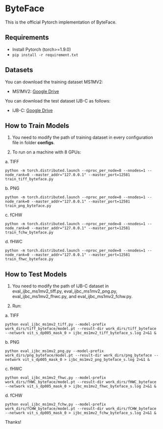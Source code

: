 # ByteFace
This is the official Pytorch implementation of ByteFace.

## Requirements
* Install Pytorch (torch>=1.9.0)
* ```pip install -r requirement.txt```

## Datasets
You can download the training dataset MS1MV2:
* MS1MV2: [Google Drive](https://drive.google.com/file/d/1SXS4-Am3bsKSK615qbYdbA_FMVh3sAvR/view)

You can download the test dataset IJB-C as follows:
* IJB-C: [Google Drive](https://drive.google.com/file/d/1aC4zf2Bn0xCVH_ZtEuQipR2JvRb1bf8o/view) 

## How to Train Models
1. You need to modify the path of training dataset in every configuration file in folder **configs**.

2. To run on a machine with 8 GPUs:
   
a. TIFF
```
python -m torch.distributed.launch --nproc_per_node=8 --nnodes=1 --node_rank=0 --master_addr="127.0.0.1" --master_port=12581 train_tiff_byteface.py 
```

b. PNG
```
python -m torch.distributed.launch --nproc_per_node=8 --nnodes=1 --node_rank=0 --master_addr="127.0.0.1" --master_port=12581 train_png_byteface.py 
```

c. fCHW
```
python -m torch.distributed.launch --nproc_per_node=8 --nnodes=1 --node_rank=0 --master_addr="127.0.0.1" --master_port=12581 train_fchw_byteface.py 
```

d. fHWC
```
python -m torch.distributed.launch --nproc_per_node=8 --nnodes=1 --node_rank=0 --master_addr="127.0.0.1" --master_port=12581 train_fhwc_byteface.py 
```

## How to Test Models
1. You need to modify the path of IJB-C dataset in eval_ijbc_ms1mv2_tiff.py, eval_ijbc_ms1mv2_png.py, eval_ijbc_ms1mv2_fhwc.py, and eval_ijbc_ms1mv2_fchw.py.

2. Run:

a. TIFF
```
python eval_ijbc_ms1mv2_tiff.py --model-prefix work_dirs/tiff_byteface/model.pt --result-dir work_dirs/tiff_byteface --network vit_s_dp005_mask_0 > ijbc_ms1mv2_tiff_byteface_s.log 2>&1 &
```

b. PNG
```
python eval_ijbc_ms1mv2_png.py --model-prefix work_dirs/png_byteface/model.pt --result-dir work_dirs/png_byteface --network vit_s_dp005_mask_0 > ijbc_ms1mv2_png_byteface_s.log 2>&1 &
```

c. fHWC
```
python eval_ijbc_ms1mv2_fhwc.py --model-prefix work_dirs/fHWC_byteface/model.pt --result-dir work_dirs/fHWC_byteface --network vit_s_dp005_mask_0 > ijbc_ms1mv2_fhwc_byteface_s.log 2>&1 &
```

d. fCHW
```
python eval_ijbc_ms1mv2_fchw.py --model-prefix work_dirs/fCHW_byteface/model.pt --result-dir work_dirs/fCHW_byteface --network vit_s_dp005_mask_0 > ijbc_ms1mv2_fchw_byteface_s.log 2>&1 &
```

Thanks!
